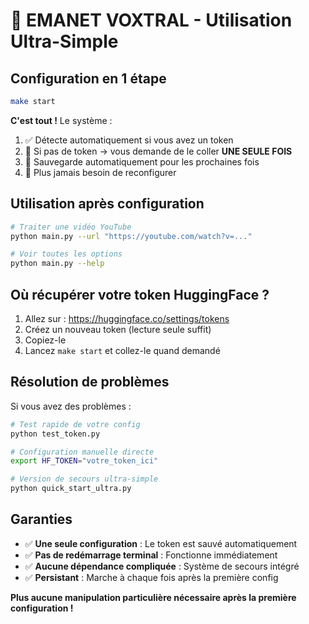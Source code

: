 # 🚀 EMANET VOXTRAL - Utilisation Ultra-Simple

## Configuration en 1 étape

```bash
make start
```

**C'est tout !** Le système :

1. ✅ Détecte automatiquement si vous avez un token
2. 🔑 Si pas de token → vous demande de le coller **UNE SEULE FOIS**
3. 💾 Sauvegarde automatiquement pour les prochaines fois
4. 🎯 Plus jamais besoin de reconfigurer

## Utilisation après configuration

```bash
# Traiter une vidéo YouTube
python main.py --url "https://youtube.com/watch?v=..."

# Voir toutes les options
python main.py --help
```

## Où récupérer votre token HuggingFace ?

1. Allez sur : https://huggingface.co/settings/tokens
2. Créez un nouveau token (lecture seule suffit)
3. Copiez-le
4. Lancez `make start` et collez-le quand demandé

## Résolution de problèmes

Si vous avez des problèmes :

```bash
# Test rapide de votre config
python test_token.py

# Configuration manuelle directe
export HF_TOKEN="votre_token_ici"

# Version de secours ultra-simple
python quick_start_ultra.py
```

## Garanties

- ✅ **Une seule configuration** : Le token est sauvé automatiquement
- ✅ **Pas de redémarrage terminal** : Fonctionne immédiatement
- ✅ **Aucune dépendance compliquée** : Système de secours intégré
- ✅ **Persistant** : Marche à chaque fois après la première config

**Plus aucune manipulation particulière nécessaire après la première configuration !**